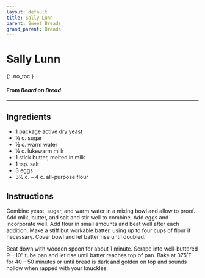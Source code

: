 ```yaml
---
layout: default
title: Sally Lunn
parent: Sweet Breads
grand_parent: Breads
---
```


# Sally Lunn
{: .no_toc }
#### From <i>Beard on Bread</i>
---

## Ingredients
<ul>
	<li>1 package active dry yeast</li>
	<li>⅓ c. sugar</li>
	<li>½ c. warm water</li>
	<li>½ c. lukewarm milk</li>
	<li>1 stick butter, melted in milk</li>
	<li>1 tsp. salt</li>
	<li>3 eggs</li>
	<li>3½ c. – 4 c. all-purpose flour</li>
</ul>

## Instructions
Combine yeast, sugar, and warm water in a mixing bowl and
allow to proof. Add milk, butter, and salt and stir well to combine. Add eggs
and incorporate well. Add flour in small amounts and beat well after each
addition. Make a stiff but workable batter, using up to four cups of flour if
necessary. Cover bowl and let batter rise until doubled.

Beat down with wooden spoon for about 1 minute. Scrape into
well-buttered 9 – 10” tube pan and let rise until batter reaches top of pan.
Bake at 375˚F for 40 – 50 minutes or until bread is dark and golden on top and
sounds hollow when rapped with your knuckles.